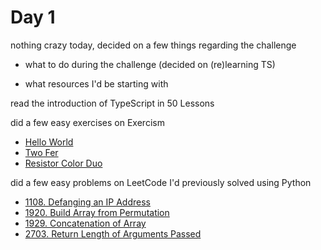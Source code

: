 # Day 1

nothing crazy today, decided on a few things regarding the challenge

- what to do during the challenge (decided on (re)learning TS)

- what resources I'd be starting with

read the introduction of TypeScript in 50 Lessons

did a few easy exercises on Exercism

- [Hello World](https://exercism.org/tracks/typescript/exercises/hello-world)
- [Two Fer](https://exercism.org/tracks/typescript/exercises/two-fer)
- [Resistor Color Duo](https://exercism.org/tracks/typescript/exercises/resistor-color-duo)

did a few easy problems on LeetCode I'd previously solved using Python

- [1108. Defanging an IP Address](https://leetcode.com/problems/defanging-an-ip-address/)
- [1920. Build Array from Permutation](https://leetcode.com/problems/build-array-from-permutation/)
- [1929. Concatenation of Array](https://leetcode.com/problems/concatenation-of-array/)
- [2703. Return Length of Arguments Passed](https://leetcode.com/problems/return-length-of-arguments-passed/)
